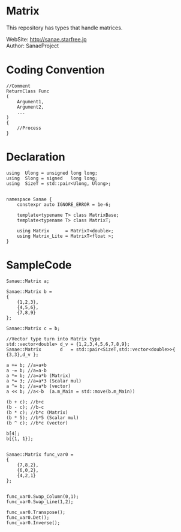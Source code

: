 # Matrix
This repository has types that handle matrices.  

WebSite:	http://sanae.starfree.jp  
Author:		SanaeProject

# Coding Convention
    //Comment
    ReturnClass Func
    (
        Argument1,
        Argument2,
        ...
    )
    {
        //Process
    }
    
# Declaration
    
    using  Ulong = unsigned long long;
    using  Slong = signed   long long;
    using  SizeT = std::pair<Ulong, Ulong>;
    

    namespace Sanae {
	    constexpr auto IGNORE_ERROR = 1e-6;

	    template<typename T> class MatrixBase;
	    template<typename T> class MatrixT;

	    using Matrix      = MatrixT<double>;
	    using Matrix_Lite = MatrixT<float >;
    }

# SampleCode

    Sanae::Matrix a;
	
	Sanae::Matrix b =
	{
		{1,2,3},
		{4,5,6},
		{7,8,9}
	};

	Sanae::Matrix c = b;

	//Vector type turn into Matrix type
	std::vector<double> d_v = {1,2,3,4,5,6,7,8,9};
	Sanae::Matrix       d   = std::pair<SizeT,std::vector<double>>{ {3,3},d_v };

	a += b; //a=a+b
	a -= b; //a=a-b
	a *= b; //a=a*b (Matrix)
	a *= 3; //a=a*3 (Scalar mul)
	a ^= b; //a=a*b (vector)
	a << b; //a<-b  (a.m_Main = std::move(b.m_Main))

	(b + c); //b+c 
	(b - c); //b-c
	(b * c); //b*c (Matrix)
	(b * 5); //b*5 (Scalar mul)
	(b ^ c); //b*c (vector)

	b[4];
	b[{1, 1}];


	Sanae::Matrix func_var0 =
	{
		{7,8,2},
		{6,0,2},
		{4,2,1}
	};
	

	func_var0.Swap_Column(0,1);
	func_var0.Swap_Line(1,2);

	func_var0.Transpose();
	func_var0.Det();
	func_var0.Inverse();
	